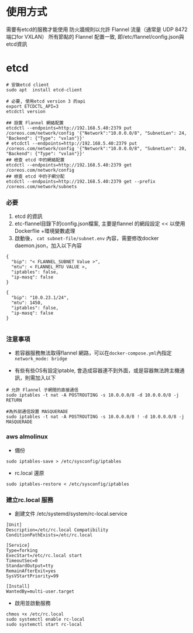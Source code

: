# 使用方式
需要有etcd的服務才能使用
防火牆規則以允許 Flannel 流量（通常是 UDP 8472 端口for VXLAN）
所有節點的 Flannel 配置一致, 即/etc/flannel/config.json與etcd資訊

# etcd
```
# 安裝etcd client
sudo apt  install etcd-client

# 必要, 使用etcd version 3 的api
export ETCDCTL_API=3
etcdctl version

## 設置 Flannel 網絡配置
etcdctl --endpoints=http://192.168.5.40:2379 put /coreos.com/network/config '{"Network":"10.0.0.0/8", "SubnetLen": 24, "Backend": {"Type": "vxlan"}}'
# etcdctl --endpoints=http://192.168.5.40:2379 put /coreos.com/network/config '{"Network":"10.0.0.0/8", "SubnetLen": 20, "Backend": {"Type": "vxlan"}}'
## 檢查 etcd 中的網絡配置
etcdctl --endpoints=http://192.168.5.40:2379 get /coreos.com/network/config
## 檢查 etcd 中的子網分配
etcdctl --endpoints=http://192.168.5.40:2379 get --prefix /coreos.com/network/subnets
```


### 必要
1. etcd 的資訊
2. etc-flannel目錄下的config.json檔案, 主要是flannel 的網段設定 << 以使用Dockerflie +環境變數處理
3. 啟動後， `cat subnet-file/subnet.env` 內容，需要修改docker daemon.json，加入以下內容
```
{
  "bip": "< FLANNEL_SUBNET Value >",
  "mtu": < FLANNEL_MTU VALUE >,
  "iptables": false,
  "ip-masq": false
}

{
  "bip": "10.0.23.1/24",
  "mtu": 1450,
  "iptables": false,
  "ip-masq": false
}


```

### 注意事項
- 若容器服務無法取得flannel 網路，可以在`docker-compose.yml`內指定`network_mode: bridge`

- 有些有些OS有設定iptable, 會造成容器連不到外面，或是容器無法跨主機通訊，則需加入以下
```
# 允許 Flannel 子網間的直接通信
sudo iptables -t nat -A POSTROUTING -s 10.0.0.0/8 -d 10.0.0.0/8 -j RETURN

#為外部通信設置 MASQUERADE
sudo iptables -t nat -A POSTROUTING -s 10.0.0.0/8 ! -d 10.0.0.0/8 -j MASQUERADE
```

### aws almolinux
- 備份
```
sudo iptables-save > /etc/sysconfig/iptables
```

- rc.local 還原
```
sudo iptables-restore < /etc/sysconfig/iptables
```





### 建立rc.local 服務
- 創建文件 /etc/systemd/system/rc-local.service
```
[Unit]
Description=/etc/rc.local Compatibility
ConditionPathExists=/etc/rc.local

[Service]
Type=forking
ExecStart=/etc/rc.local start
TimeoutSec=0
StandardOutput=tty
RemainAfterExit=yes
SysVStartPriority=99

[Install]
WantedBy=multi-user.target
```

- 啟用並啟動服務
```
chmos +x /etc/rc.local
sudo systemctl enable rc-local
sudo systemctl start rc-local
```

